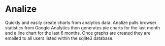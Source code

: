 # Analize
Quickly and easily create charts from analytics data. Analize pulls browser statistics from Google Analytics then generates pie charts for the last month and a line chart for the last 6 months. 
Once graphs are created they are emailed to all users listed within the sqlite3 database.

